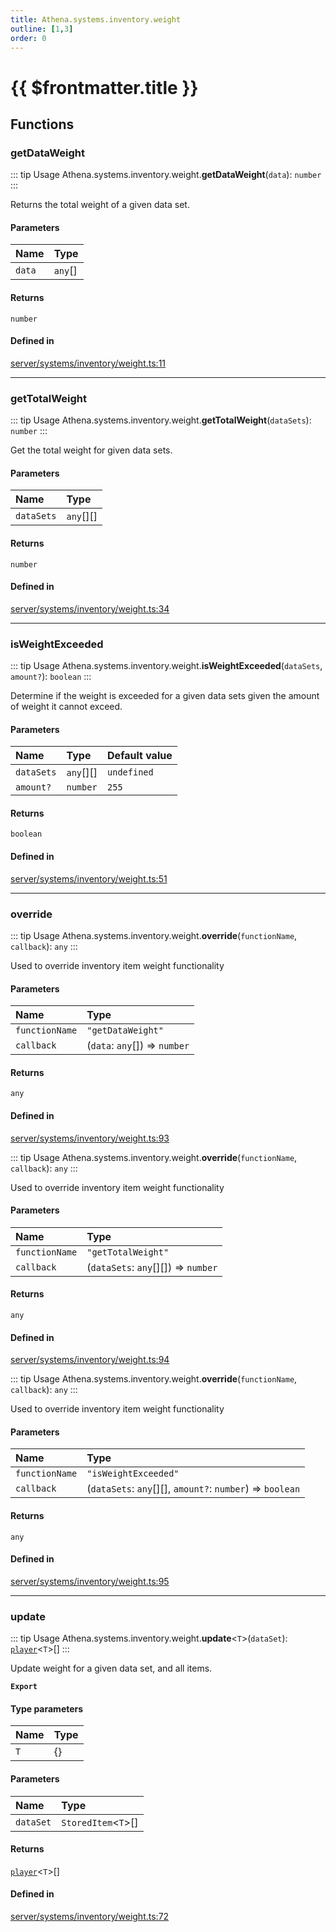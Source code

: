 ```yaml
---
title: Athena.systems.inventory.weight
outline: [1,3]
order: 0
---
```


# {{ $frontmatter.title }}


## Functions

### getDataWeight

::: tip Usage
Athena.systems.inventory.weight.**getDataWeight**(`data`): `number`
:::

Returns the total weight of a given data set.

#### Parameters

| Name | Type |
| :------ | :------ |
| `data` | `any`[] |

#### Returns

`number`

#### Defined in

[server/systems/inventory/weight.ts:11](https://github.com/Stuyk/altv-athena/blob/b149a44/src/core/server/systems/inventory/weight.ts#L11)

___

### getTotalWeight

::: tip Usage
Athena.systems.inventory.weight.**getTotalWeight**(`dataSets`): `number`
:::

Get the total weight for given data sets.

#### Parameters

| Name | Type |
| :------ | :------ |
| `dataSets` | `any`[][] |

#### Returns

`number`

#### Defined in

[server/systems/inventory/weight.ts:34](https://github.com/Stuyk/altv-athena/blob/b149a44/src/core/server/systems/inventory/weight.ts#L34)

___

### isWeightExceeded

::: tip Usage
Athena.systems.inventory.weight.**isWeightExceeded**(`dataSets`, `amount?`): `boolean`
:::

Determine if the weight is exceeded for a given data sets given the amount of weight it cannot exceed.

#### Parameters

| Name | Type | Default value |
| :------ | :------ | :------ |
| `dataSets` | `any`[][] | `undefined` |
| `amount?` | `number` | `255` |

#### Returns

`boolean`

#### Defined in

[server/systems/inventory/weight.ts:51](https://github.com/Stuyk/altv-athena/blob/b149a44/src/core/server/systems/inventory/weight.ts#L51)

___

### override

::: tip Usage
Athena.systems.inventory.weight.**override**(`functionName`, `callback`): `any`
:::

Used to override inventory item weight functionality

#### Parameters

| Name | Type |
| :------ | :------ |
| `functionName` | ``"getDataWeight"`` |
| `callback` | (`data`: `any`[]) => `number` |

#### Returns

`any`

#### Defined in

[server/systems/inventory/weight.ts:93](https://github.com/Stuyk/altv-athena/blob/b149a44/src/core/server/systems/inventory/weight.ts#L93)

::: tip Usage
Athena.systems.inventory.weight.**override**(`functionName`, `callback`): `any`
:::

Used to override inventory item weight functionality

#### Parameters

| Name | Type |
| :------ | :------ |
| `functionName` | ``"getTotalWeight"`` |
| `callback` | (`dataSets`: `any`[][]) => `number` |

#### Returns

`any`

#### Defined in

[server/systems/inventory/weight.ts:94](https://github.com/Stuyk/altv-athena/blob/b149a44/src/core/server/systems/inventory/weight.ts#L94)

::: tip Usage
Athena.systems.inventory.weight.**override**(`functionName`, `callback`): `any`
:::

Used to override inventory item weight functionality

#### Parameters

| Name | Type |
| :------ | :------ |
| `functionName` | ``"isWeightExceeded"`` |
| `callback` | (`dataSets`: `any`[][], `amount?`: `number`) => `boolean` |

#### Returns

`any`

#### Defined in

[server/systems/inventory/weight.ts:95](https://github.com/Stuyk/altv-athena/blob/b149a44/src/core/server/systems/inventory/weight.ts#L95)

___

### update

::: tip Usage
Athena.systems.inventory.weight.**update**<`T`\>(`dataSet`): [`player`](server_config.md#player)<`T`\>[]
:::

Update weight for a given data set, and all items.

**`Export`**

#### Type parameters

| Name | Type |
| :------ | :------ |
| `T` | {} |

#### Parameters

| Name | Type |
| :------ | :------ |
| `dataSet` | `StoredItem`<`T`\>[] |

#### Returns

[`player`](server_config.md#player)<`T`\>[]

#### Defined in

[server/systems/inventory/weight.ts:72](https://github.com/Stuyk/altv-athena/blob/b149a44/src/core/server/systems/inventory/weight.ts#L72)
